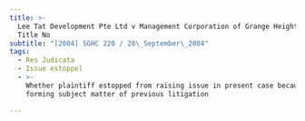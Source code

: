 ```yaml
---
title: >-
  Lee Tat Development Pte Ltd v Management Corporation of Grange Heights Strata
  Title No
subtitle: "[2004] SGHC 220 / 28\_September\_2004"
tags:
  - Res Judicata
  - Issue estoppel
  - >-
    Whether plaintiff estopped from raising issue in present case because issue
    forming subject matter of previous litigation

---
```


